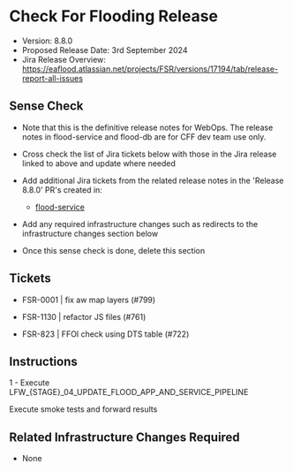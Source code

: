 # Check For Flooding Release

* Version: 8.8.0
* Proposed Release Date: 3rd September 2024
* Jira Release Overview: https://eaflood.atlassian.net/projects/FSR/versions/17194/tab/release-report-all-issues

## Sense Check

* Note that this is the definitive release notes for WebOps. The release notes in flood-service and flood-db are for CFF dev team use only.
* Cross check the list of Jira tickets below with those in the Jira release linked to above and update where needed
* Add additional Jira tickets from the related release notes in the 'Release 8.8.0' PR's created in:
  * [flood-service](https://github.com/DEFRA/flood-service)

* Add any required infrastructure changes such as redirects to the infrastructure changes section below
* Once this sense check is done, delete this section

## Tickets


  
  * FSR-0001 | fix aw map layers (#799)
  
  * FSR-1130 | refactor JS files (#761)
  
  * FSR-823 | FFOI check using DTS table (#722)
  


## Instructions


  1 - Execute LFW_{STAGE}_04_UPDATE_FLOOD_APP_AND_SERVICE_PIPELINE


Execute smoke tests and forward results

## Related Infrastructure Changes Required

* None
